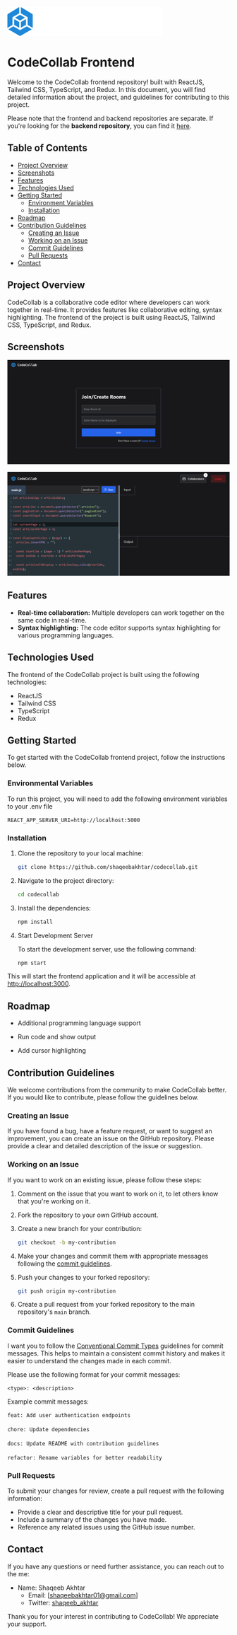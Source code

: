 ![Logo](./src/assets/codecollab-logo.png)

# CodeCollab Frontend

Welcome to the CodeCollab frontend repository! built with ReactJS, Tailwind CSS, TypeScript, and Redux. In this document, you will find detailed information about the project, and guidelines for contributing to this project.

Please note that the frontend and backend repositories are separate. If you're looking for the **backend repository**, you can find it [here](https://github.com/shaqeebakhtar/codecollab-server).

## Table of Contents

- [Project Overview](#project-overview)
- [Screenshots](#screenshots)
- [Features](#features)
- [Technologies Used](#technologies-used)
- [Getting Started](#getting-started)
  - [Environment Variables](#environmental-variables)
  - [Installation](#installation)
- [Roadmap](#roadmap)
- [Contribution Guidelines](#contribution-guidelines)
  - [Creating an Issue](#creating-an-issue)
  - [Working on an Issue](#working-on-an-issue)
  - [Commit Guidelines](#commit-guidelines)
  - [Pull Requests](#pull-requests)
- [Contact](#contact)

## Project Overview

CodeCollab is a collaborative code editor where developers can work together in real-time. It provides features like collaborative editing, syntax highlighting. The frontend of the project is built using ReactJS, Tailwind CSS, TypeScript, and Redux.

## Screenshots

![App Screenshot](./src/assets/codecollab-login.png)

![App Screenshot](./src/assets/codecollab-editor.png)

## Features

- **Real-time collaboration:** Multiple developers can work together on the same code in real-time.
- **Syntax highlighting:** The code editor supports syntax highlighting for various programming languages.

## Technologies Used

The frontend of the CodeCollab project is built using the following technologies:

- ReactJS
- Tailwind CSS
- TypeScript
- Redux

## Getting Started

To get started with the CodeCollab frontend project, follow the instructions below.

### Environmental Variables

To run this project, you will need to add the following environment variables to your .env file

```
REACT_APP_SERVER_URI=http://localhost:5000
```

### Installation

1. Clone the repository to your local machine:

   ```bash
   git clone https://github.com/shaqeebakhtar/codecollab.git
   ```

2. Navigate to the project directory:

   ```bash
   cd codecollab
   ```

3. Install the dependencies:

   ```bash
   npm install
   ```

4. Start Development Server

   To start the development server, use the following command:

   ```bash
   npm start
   ```

This will start the frontend application and it will be accessible at [http://localhost:3000](http://localhost:3000).

## Roadmap

- Additional programming language support

- Run code and show output

- Add cursor highlighting

## Contribution Guidelines

We welcome contributions from the community to make CodeCollab better. If you would like to contribute, please follow the guidelines below.

### Creating an Issue

If you have found a bug, have a feature request, or want to suggest an improvement, you can create an issue on the GitHub repository. Please provide a clear and detailed description of the issue or suggestion.

### Working on an Issue

If you want to work on an existing issue, please follow these steps:

1. Comment on the issue that you want to work on it, to let others know that you're working on it.

2. Fork the repository to your own GitHub account.

3. Create a new branch for your contribution:

   ```bash
   git checkout -b my-contribution
   ```

4. Make your changes and commit them with appropriate messages following the [commit guidelines](#commit-guidelines).

5. Push your changes to your forked repository:

   ```bash
   git push origin my-contribution
   ```

6. Create a pull request from your forked repository to the main repository's `main` branch.

### Commit Guidelines

I want you to follow the [Conventional Commit Types](https://github.com/pvdlg/conventional-commit-types) guidelines for commit messages. This helps to maintain a consistent commit history and makes it easier to understand the changes made in each commit.

Please use the following format for your commit messages:

```
<type>: <description>
```

Example commit messages:

```
feat: Add user authentication endpoints

chore: Update dependencies

docs: Update README with contribution guidelines

refactor: Rename variables for better readability
```

### Pull Requests

To submit your changes for review, create a pull request with the following information:

- Provide a clear and descriptive title for your pull request.
- Include a summary of the changes you have made.
- Reference any related issues using the GitHub issue number.

## Contact

If you have any questions or need further assistance, you can reach out to the me:

- Name: Shaqeeb Akhtar
  - Email: [shaqeebakhtar01@gmail.com]
  - Twitter: [shaqeeb_akhtar](https://twitter.com/shaqeeb_akhtar)

Thank you for your interest in contributing to CodeCollab! We appreciate your support.
